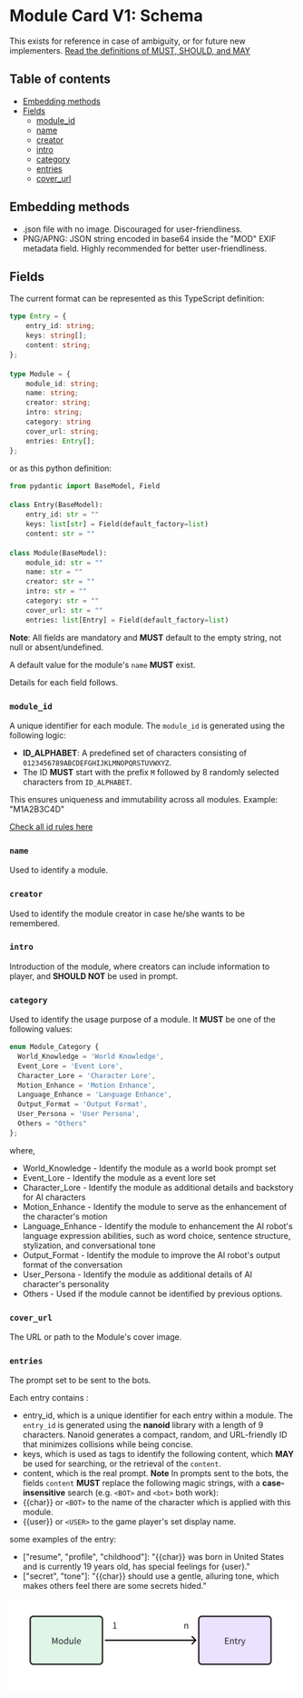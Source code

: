 # Module Card V1: Schema

This exists for reference in case of ambiguity, or for future new implementers.
[Read the definitions of MUST, SHOULD, and MAY](./keyword_definitions.md)

## Table of contents

- [Embedding methods](#embedding-methods)
- [Fields](#fields)
  * [module_id](#module_id)
  * [name](#name)
  * [creator](#creator)
  * [intro](#intro)
  * [category](#category)
  * [entries](#entries)
  * [cover_url](#cover_url)


## Embedding methods

- .json file with no image. Discouraged for user-friendliness.
- PNG/APNG: JSON string encoded in base64 inside the "MOD" EXIF metadata field. Highly recommended for better user-friendliness.


## Fields

The current format can be represented as this TypeScript definition:

```ts
type Entry = {
    entry_id: string;
    keys: string[];
    content: string;
};

type Module = {
    module_id: string;
    name: string;
    creator: string;
    intro: string;
    category: string
    cover_url: string;
    entries: Entry[];
};
```

or as this python definition:

```python
from pydantic import BaseModel, Field

class Entry(BaseModel):
    entry_id: str = ""
    keys: list[str] = Field(default_factory=list)
    content: str = ""
    
class Module(BaseModel):
    module_id: str = ""
    name: str = ""
    creator: str = ""
    intro: str = ""
    category: str = ""
    cover_url: str = ""
    entries: list[Entry] = Field(default_factory=list)
```

**Note**: All fields are mandatory and **MUST** default to the empty string, not null or absent/undefined.

A default value for the module's `name` **MUST** exist.

Details for each field follows.

### `module_id`
A unique identifier for each module. The `module_id` is generated using the following logic:

- **ID_ALPHABET**: A predefined set of characters consisting of `0123456789ABCDEFGHIJKLMNOPQRSTUVWXYZ`.
- The ID **MUST** start with the prefix `M` followed by 8 randomly selected characters from `ID_ALPHABET`.

This ensures uniqueness and immutability across all modules.
Example: "M1A2B3C4D"

[Check all id rules here](/id_spec.md)
### `name`
Used to identify a module.

### `creator`
Used to identify the module creator in case he/she wants to be remembered.

### `intro`
Introduction of the module, where creators can include information to player, and **SHOULD NOT** be used in prompt. 

### `category`
Used to identify the usage purpose of a module. It **MUST** be one of the following values:

```ts
enum Module_Category {
  World_Knowledge = 'World Knowledge',     
  Event_Lore = 'Event Lore',                
  Character_Lore = 'Character Lore',        
  Motion_Enhance = 'Motion Enhance',        
  Language_Enhance = 'Language Enhance',    
  Output_Format = 'Output Format',          
  User_Persona = 'User Persona',           
  Others = "Others"                        
};
```
where,
- World_Knowledge - Identify the module as a world book prompt set
- Event_Lore - Identify the module as a event lore set
- Character_Lore - Identify the module as additional details and backstory for AI characters
- Motion_Enhance - Identify the module to serve as the enhancement of the character's motion
- Language_Enhance - Identify the module to enhancement the AI robot's language expression abilities, such as word choice, sentence structure, stylization, and conversational tone
- Output_Format - Identify the module to improve the AI robot's output format of the conversation
- User_Persona - Identify the module as additional details of AI character's personality
- Others - Used if the module cannot be identified by previous options.

### `cover_url`
The URL or path to the Module's cover image.

### `entries`
The prompt set to be sent to the bots.

Each entry contains :
- entry_id, which is a unique identifier for each entry within a module. The `entry_id` is generated using the **nanoid** library with a length of 9 characters. Nanoid generates a compact, random, and URL-friendly ID that minimizes collisions while being concise.
- keys, which is used as tags to identify the following content, which **MAY** be used for searching, or the retrieval of the `content`.
- content, which is the real prompt. 
**Note** In prompts sent to the bots, the fields `content` **MUST** replace the following magic strings, with a **case-insensitive** search (e.g. `<BOT>` and `<bot>` both work):
- {{char}} or `<BOT>` to the name of the character which is applied with this module.
- {{user}} or `<USER>` to the game player's set display name.

some examples of the entry:
- ["resume", "profile", "childhood"]: "{{char}} was born in United States and is currently 19 years old, has special feelings for {user}."
- ["secret", "tone"]: "{{char}} should use a gentle, alluring tone, which makes others feel there are some secrets hided."

![module_entry](/image/module_entry.png)